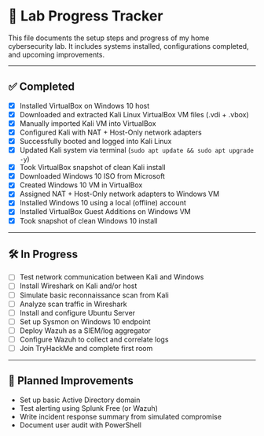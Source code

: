 # 🧪 Lab Progress Tracker

This file documents the setup steps and progress of my home cybersecurity lab. It includes systems installed, configurations completed, and upcoming improvements.

---

## ✅ Completed

- [x] Installed VirtualBox on Windows 10 host
- [x] Downloaded and extracted Kali Linux VirtualBox VM files (.vdi + .vbox)
- [x] Manually imported Kali VM into VirtualBox
- [x] Configured Kali with NAT + Host-Only network adapters
- [x] Successfully booted and logged into Kali Linux
- [x] Updated Kali system via terminal (`sudo apt update && sudo apt upgrade -y`)
- [x] Took VirtualBox snapshot of clean Kali install
- [x] Downloaded Windows 10 ISO from Microsoft
- [x] Created Windows 10 VM in VirtualBox
- [x] Assigned NAT + Host-Only network adapters to Windows VM
- [x] Installed Windows 10 using a local (offline) account
- [x] Installed VirtualBox Guest Additions on Windows VM
- [x] Took snapshot of clean Windows 10 install

---

## 🛠️ In Progress

- [ ] Test network communication between Kali and Windows
- [ ] Install Wireshark on Kali and/or host
- [ ] Simulate basic reconnaissance scan from Kali
- [ ] Analyze scan traffic in Wireshark
- [ ] Install and configure Ubuntu Server
- [ ] Set up Sysmon on Windows 10 endpoint
- [ ] Deploy Wazuh as a SIEM/log aggregator
- [ ] Configure Wazuh to collect and correlate logs
- [ ] Join TryHackMe and complete first room

---

## 🎯 Planned Improvements

- Set up basic Active Directory domain
- Test alerting using Splunk Free (or Wazuh)
- Write incident response summary from simulated compromise
- Document user audit with PowerShell
